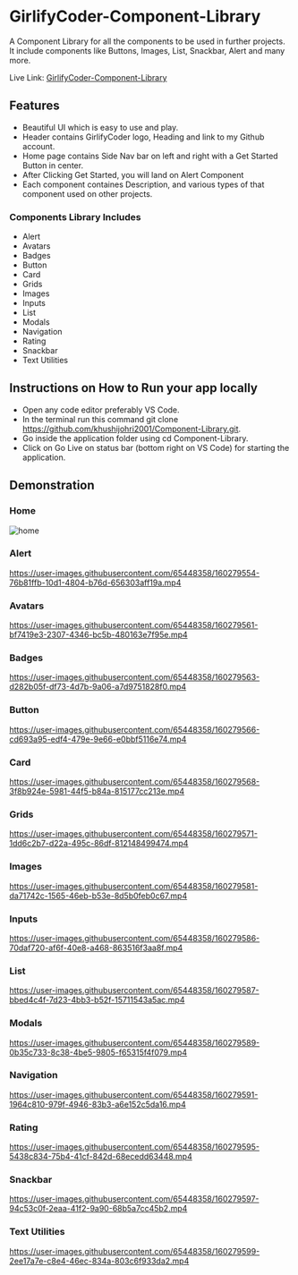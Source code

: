 # GirlifyCoder-Component-Library
A Component Library for all the components to be used in further projects. It include components like Buttons, Images, List, Snackbar, Alert and  many more.

Live Link: [GirlifyCoder-Component-Library](https://github.com/khushijohri2001/New-GirlifyCoder-Component-Library.git)

## Features
- Beautiful UI which is easy to use and play.
- Header contains GirlifyCoder logo, Heading and link to my Github account.
- Home page contains Side Nav bar on left and right with a Get Started Button in center.
- After Clicking Get Started, you will land on Alert Component
- Each component containes Description, and various types of that component used on other projects.

### Components Library Includes
- Alert
- Avatars
- Badges
- Button
- Card
- Grids
- Images
- Inputs
- List
- Modals
- Navigation
- Rating
- Snackbar
- Text Utilities


## Instructions on How to Run your app locally
- Open any code editor preferably VS Code.
- In the terminal run this command git clone https://github.com/khushijohri2001/Component-Library.git.
- Go inside the application folder using cd Component-Library.
- Click on Go Live on status bar (bottom right on VS Code) for starting the application.


## Demonstration

### Home
![home](https://user-images.githubusercontent.com/65448358/160279577-c7ce46cd-27ee-41a6-8365-964b9252cd77.png)



### Alert
https://user-images.githubusercontent.com/65448358/160279554-76b81ffb-10d1-4804-b76d-656303aff19a.mp4


### Avatars



https://user-images.githubusercontent.com/65448358/160279561-bf7419e3-2307-4346-bc5b-480163e7f95e.mp4


### Badges


https://user-images.githubusercontent.com/65448358/160279563-d282b05f-df73-4d7b-9a06-a7d9751828f0.mp4




### Button



https://user-images.githubusercontent.com/65448358/160279566-cd693a95-edf4-479e-9e66-e0bbf5116e74.mp4


### Card


https://user-images.githubusercontent.com/65448358/160279568-3f8b924e-5981-44f5-b84a-815177cc213e.mp4



### Grids


https://user-images.githubusercontent.com/65448358/160279571-1dd6c2b7-d22a-495c-86df-812148499474.mp4



### Images



https://user-images.githubusercontent.com/65448358/160279581-da71742c-1565-46eb-b53e-8d5b0feb0c67.mp4


### Inputs


https://user-images.githubusercontent.com/65448358/160279586-70daf720-af6f-40e8-a468-863516f3aa8f.mp4



### List


https://user-images.githubusercontent.com/65448358/160279587-bbed4c4f-7d23-4bb3-b52f-15711543a5ac.mp4



### Modals


https://user-images.githubusercontent.com/65448358/160279589-0b35c733-8c38-4be5-9805-f65315f4f079.mp4



### Navigation


https://user-images.githubusercontent.com/65448358/160279591-1964c810-979f-4946-83b3-a6e152c5da16.mp4



### Rating



https://user-images.githubusercontent.com/65448358/160279595-5438c834-75b4-41cf-842d-68ecedd63448.mp4


### Snackbar


https://user-images.githubusercontent.com/65448358/160279597-94c53c0f-2eaa-41f2-9a90-68b5a7cc45b2.mp4



### Text Utilities


https://user-images.githubusercontent.com/65448358/160279599-2ee17a7e-c8e4-46ec-834a-803c6f933da2.mp4



